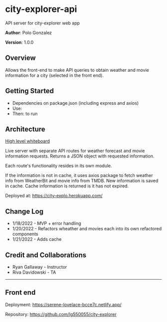# city-explorer-api
API server for city-explorer web app

**Author**: Polo Gonzalez

**Version**: 1.0.0

## Overview
Allows the front-end to make API queries to obtain weather and movie information for a city (selected in the front end).

## Getting Started
- Dependencies on package.json (including express and axios)
- Use: <npm install>
- Then: <npm start> to run

## Architecture
[High level whiteboard](./whiteboard.jpg)

Live server with separate API routes for weather forecast and movie information requests.  Returns a JSON object with requested information.

Each route's functionality resides in its own module.

If the information is not in cache, it uses axios package to fetch weather info from WeatherBit and movie info from TMDB.  New information is saved in cache.  Cache information is returned is it has not expired.

Deployed at:
https://city-explo.herokuapp.com/

## Change Log
- 1/18/2022 - MVP + error handling
- 1/20/2022 - Refactors wheather and movies each into its own refactored components
- 1/21/2022 - Adds cache

## Credit and Collaborations
- Ryan Gallaway - Instructor
- Riva Davidowski - TA

---

## Front end

Deployment:
https://serene-lovelace-bcce7c.netlify.app/

Repository:
https://github.com/lg550055/city-explorer